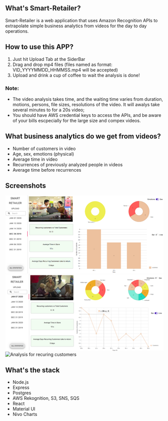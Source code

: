 ## What's Smart-Retailer?

Smart-Retailer is a web application that uses Amazon Recognition APIs to extrapolate simple business analytics from videos for the day to day operations.

## How to use this APP?

1. Just hit Upload Tab at the SiderBar
2. Drag and drop mp4 files (files named as format: VID_YYYYMMDD_HHMMSS.mp4 will be accepted)
3. Upload and drink a cup of coffee to wait the analysis is done!

### Note: 
- The video analysis takes time, and the waiting time varies from duration, motions, persons, file sizes, resolutions of the video. It will awalys take several minutes to for a 20s video;
- You should have AWS credential keys to access the APIs, and be aware of your bills escpecially for the large size and compex videos. 

## What business analytics do we get from videos?
- Number of customers in video
- Age, sex, emotions (physical) 
- Average time in video
- Recurrences of previously analyzed people in videos
- Average time before recurrences

## Screenshots
![Analysis for new customers-Bar Chart View](./docs/01-Analysis-BarChart.png#pic_center=960x500)
![Analysis for new customers-Line Chart View](./docs/01-Analysis-LineChart.png#pic_center=960x500)
![Analysis for recuring customers](./docs/01-Analysis-Recuring.png#pic_center=960x500)

## What's the stack
- Node.js
- Express
- Postgres
- AWS Rekognition, S3, SNS, SQS
- React
- Material UI
- Nivo Charts



